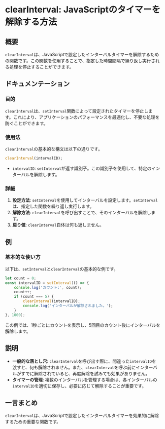 <!--
Meta Description: # clearInterval: JavaScriptのタイマーを解除する方法 ## 概要 `clearInterval`は、JavaScriptで設定したインターバルタイマーを解除するための関数です。この関数を使用することで、指定した時間間隔で繰り返し実行される処理を停止することができます。 ##...
Meta Keywords: clearinterval, setinterval, intervalid, count, javascript
-->

# clearInterval: JavaScriptのタイマーを解除する方法

## 概要
`clearInterval`は、JavaScriptで設定したインターバルタイマーを解除するための関数です。この関数を使用することで、指定した時間間隔で繰り返し実行される処理を停止することができます。

## ドキュメンテーション
### 目的
`clearInterval`は、`setInterval`関数によって設定されたタイマーを停止します。これにより、アプリケーションのパフォーマンスを最適化し、不要な処理を防ぐことができます。

### 使用法
`clearInterval`の基本的な構文は以下の通りです。

```javascript
clearInterval(intervalID);
```

- `intervalID`: `setInterval`が返す識別子。この識別子を使用して、特定のインターバルを解除します。

### 詳細
1. **設定方法**: `setInterval`を使用してインターバルを設定します。`setInterval`は、指定した関数を繰り返し実行します。
2. **解除方法**: `clearInterval`を呼び出すことで、そのインターバルを解除します。
3. **戻り値**: `clearInterval`自体は何も返しません。

## 例
### 基本的な使い方
以下は、`setInterval`と`clearInterval`の基本的な例です。

```javascript
let count = 0;
const intervalID = setInterval(() => {
    console.log('カウント:', count);
    count++;
    if (count === 5) {
        clearInterval(intervalID);
        console.log('インターバルが解除されました。');
    }
}, 1000);
```

この例では、1秒ごとにカウントを表示し、5回目のカウント後にインターバルを解除します。

## 説明
- **一般的な落とし穴**: `clearInterval`を呼び出す際に、間違った`intervalID`を渡すと、何も解除されません。また、`clearInterval`を呼ぶ前にインターバルがすでに解除されていると、再度解除を試みても効果がありません。
- **タイマーの管理**: 複数のインターバルを管理する場合は、各インターバルの`intervalID`を適切に保存し、必要に応じて解除することが重要です。

## 一言まとめ
`clearInterval`は、JavaScriptで設定したインターバルタイマーを効果的に解除するための重要な関数です。